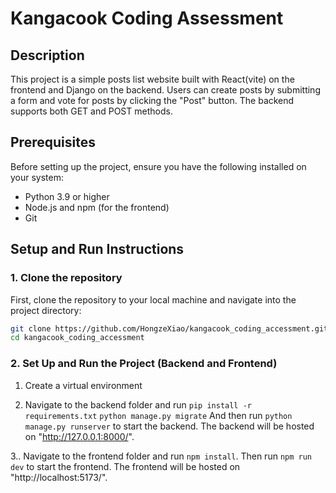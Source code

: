 # Kangacook Coding Assessment

## Description
This project is a simple posts list website built with React(vite) on the frontend and Django on the backend. Users can create posts by submitting a form and vote for posts by clicking the "Post" button. The backend supports both GET and POST methods.

## Prerequisites
Before setting up the project, ensure you have the following installed on your system:
- Python 3.9 or higher
- Node.js and npm (for the frontend)
- Git

## Setup and Run Instructions

### 1. Clone the repository
First, clone the repository to your local machine and navigate into the project directory:
```bash
git clone https://github.com/HongzeXiao/kangacook_coding_accessment.git
cd kangacook_coding_accessment
```

### 2. Set Up and Run the Project (Backend and Frontend)
1. Create a virtual environment

2. Navigate to the backend folder and run ```pip install -r requirements.txt```
```python manage.py migrate```
And then run ```python manage.py runserver``` to start the backend. The backend will be hosted on "http://127.0.0.1:8000/".

3.. Navigate to the frontend folder and run ```npm install```. Then run ```npm run dev``` to start the frontend. The frontend will be hosted on "http://localhost:5173/".
